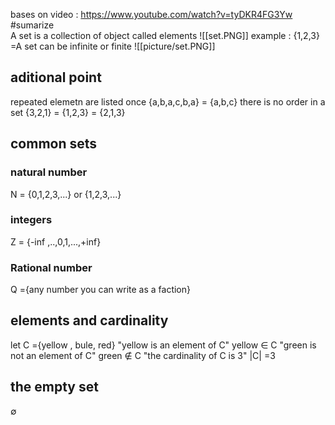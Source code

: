 bases on video : https://www.youtube.com/watch?v=tyDKR4FG3Yw 
#sumarize  
A set is a collection of object called elements 
![[set.PNG]]
example : {1,2,3} =A 
set can be infinite or finite 
![[picture/set.PNG]]
## aditional point 
repeated elemetn are listed once 
{a,b,a,c,b,a} = {a,b,c}
there is no order in a set 
{3,2,1} = {1,2,3}
		 = {2,1,3}
## common sets 
### natural number 
N = {0,1,2,3,...} or {1,2,3,...}
### integers 
Z = {-inf ,..,0,1,...,+inf}
### Rational number 
Q ={any number you can write as a faction}
## elements and cardinality
let C ={yellow , bule, red}
"yellow is an element of C" yellow $\in$ C 
"green is not an element of C" green $\notin$ C 
"the cardinality of C is 3" |C| =3 
## the empty set 
$\emptyset$ 


